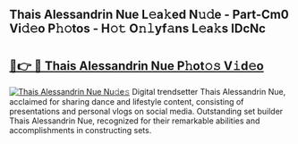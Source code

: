 ## Thais Alessandrin Nue L𝚎a𝚔ed N𝚞𝚍e - Part-Cm0 Vi𝚍𝚎o P𝚑𝚘tos - H𝚘𝚝 O𝚗𝚕yf𝚊ns L𝚎a𝚔s IDcNc

# <h2><a href="http://kf5ny1h.oniu.top/?m=Thais+Alessandrin+Nue">🔗👉 🔴 Thais Alessandrin Nue P𝚑ot𝚘𝚜 V𝚒d𝚎o</a></h2>

[![Thais Alessandrin Nue Nu𝚍e𝚜](https://i.imgur.com/0qMVB7G.gif)](http://kf5ny1h.oniu.top/?m=Thais+Alessandrin+Nue)
Digital trendsetter Thais Alessandrin Nue, acclaimed for sharing dance and lifestyle content, consisting of presentations and personal vlogs on social media. Outstanding set builder Thais Alessandrin Nue, recognized for their remarkable abilities and accomplishments in constructing sets.  
